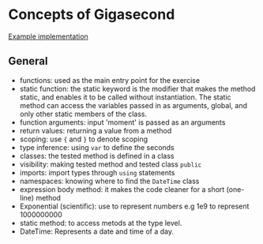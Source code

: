 # Concepts of Gigasecond

[Example implementation](https://exercism.io/tracks/csharp/exercises/gigasecond/solutions)

## General

- functions: used as the main entry point for the exercise
- static function: the static keyword is the modifier that makes the method static, and enables it to be called without instantiation. The static method can access the variables 		passed in as arguments, global, and only other static members of the class.
- function arguments: input 'moment' is passed as an arguments
- return values: returning a value from a method
- scoping: use `{` and `}` to denote scoping
- type inference: using `var` to define the seconds
- classes: the tested method is defined in a class
- visibility: making tested method and tested class `public`
- imports: import types through `using` statements
- namespaces: knowing where to find the `DateTime` class
- expression body method: it makes the code cleaner for a short (one-line) method
- Exponential (scientific): use to represent numbers e.g 1e9 to represent 1000000000
- static method: to access metods at the type level.
- DateTime: Represents a date and time of a day.
